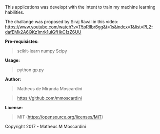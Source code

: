 This applications was developt with the intent to train my machine learning habilities.

The challange was proposed by Siraj Raval in this video: https://www.youtube.com/watch?v=T5pRlIbr6gg&t=1s&index=1&list=PL2-dafEMk2A6QKz1mrk1uIGfHkC1zZ6UU

**Pre-requisistes:**

>scikit-learn
>numpy
>Scipy

**Usage:**

>python gp.py

**Author:**
>Matheus de Miranda Moscardini

>https://github.com/mmoscardini

**License:**
>MIT (https://opensource.org/licenses/MIT)


Copyright 2017 - Matheus M Moscardini